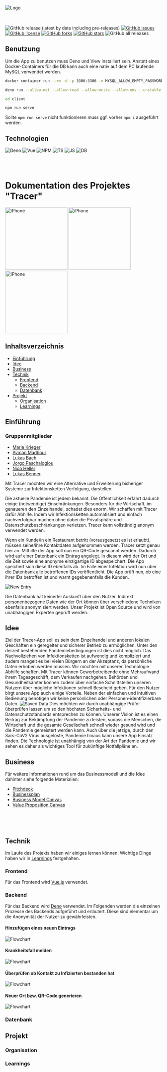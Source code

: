 ![Logo](https://github.com/michael-spengler/Tracer-wwi19dsa/blob/main/doc/data/Icon/Tracer_icon_vertical.svg)

<br><br>
![GitHub release (latest by date including pre-releases)](https://img.shields.io/github/v/release/michael-spengler/tracer-wwi19dsa?include_prereleases)
[![GitHub issues](https://img.shields.io/github/issues/michael-spengler/Tracer-wwi19dsa)](https://github.com/michael-spengler/Tracer-wwi19dsa/issues)
[![GitHub license](https://img.shields.io/github/license/michael-spengler/Tracer-wwi19dsa)](https://github.com/michael-spengler/Tracer-wwi19dsa/blob/main/LICENSE)
[![GitHub forks](https://img.shields.io/github/forks/michael-spengler/Tracer-wwi19dsa)](https://github.com/michael-spengler/Tracer-wwi19dsa/network)
[![GitHub stars](https://img.shields.io/github/stars/michael-spengler/Tracer-wwi19dsa)](https://github.com/michael-spengler/Tracer-wwi19dsa/stargazers)
![GitHub all releases](https://img.shields.io/github/downloads/michael-spengler/Tracer-wwi19dsa/total)

## Benutzung

Um die App zu benutzen muss Deno und View installiert sein. Anstatt eines Docker-Containers für die DB kann auch eine nativ auf dem PC laufende MySQL verwendet werden.
```bash
docker container run --rm -d -p 3306:3306 -e MYSQL_ALLOW_EMPTY_PASSWORD=true docker.io/mariadb:latest

deno run --allow-net --allow-read --allow-write --allow-env --unstable ./server/src/api.ts

cd client

npm run serve
```

Sollte `npm run serve` nicht funktionieren muss ggf. vorher `npm i` ausgeführt werden.

## Technologien

![Deno](https://img.shields.io/badge/Backend-Deno-blue?style=flat&logo=deno)
![Vue](https://img.shields.io/badge/Frontend-Vue.js-blue?style=flat&logo=Vue.js)
![NPM](https://img.shields.io/badge/Packages-NPM-blue?style=flat&logo=npm)
![TS](https://img.shields.io/badge/Language-TypeScript-blue?style=flat&logo=Typescript)
![JS](https://img.shields.io/badge/Language-JavaScript-blue?style=flat&logo=JavaScript)
![DB](https://img.shields.io/badge/Database-MySQL-blue?style=flat&logo=mysql)

<br><br>

# Dokumentation des Projektes "Tracer"

<div>
<img src="https://github.com/michael-spengler/Tracer-wwi19dsa/blob/main/doc/data/Screenshots/iphone_gruen.png?raw=true" alt="iPhone" width="200"/>
<img src="https://github.com/michael-spengler/Tracer-wwi19dsa/blob/main/doc/data/Screenshots/iphone_orange.png?raw=true" alt="iPhone" width="200"/>
<img src="https://github.com/michael-spengler/Tracer-wwi19dsa/blob/main/doc/data/Screenshots/iphone-rot.png?raw=true" alt="iPhone" width="200"/>
</div>

## Inhaltsverzeichnis

- [Einführung](#Einführung)
- [Idee](#Idee)
- [Business](#Business)
- [Technik](#Technik)
  - [Frontend](#Frontend)
  - [Backend](#Backend)
  - [Datenbank](#Datenbank)
- [Projekt](#Projekt)
  - [Organisation](#Organisation)
  - [Learnings](#Learnings)

## Einführung

### Gruppenmitglieder

- [Marie Krieger](https://github.com/mk101101)
- [Ayman Madhour](https://github.com/Madhour)
- [Lukas Bach](https://github.com/lukasbach00)
- [Jorgo Paschaloglou](https://github.com/JorgoPascha)
- [Nico Heller](https://github.com/Pr0lin-cyber)
- [Lukas Benner](https://github.com/BennerLukas)

Mit Tracer möchten wir eine Alternative und Erweiterung bisheriger Systeme zur Infektionsketten Verfolgung, darstellen.

Die aktuelle Pandemie ist jedem bekannt. Die Öffentlichkeit erfährt dadurch einige (notwendige) Einschränkungen. Besonders für die Wirtschaft, im genaueren den Einzelhandel, schadet dies enorm. Wir schaffen mit Tracer dafür Abhilfe. Indem wir Infektionsketten automatisiert und einfach nachverfolgbar machen ohne dabei die Privatsphäre und Datenschutzbeschränkungen verletzen. Tracer kann vollständig anonym verwendet werden.

Wenn ein Kunde/in ein Restaurant betritt (vorausgesetzt es ist erlaubt), müssen seine/ihre Kontaktdaten aufgenommen werden. Tracer setzt genau hier an. Mithilfe der App soll nun ein QR-Code gescannt werden. Dadurch wird auf einer Datenbank ein Eintrag angelegt. In diesem wird der Ort und die Zeit sowie eine anonyme einzigartige ID abgespeichert. Die App speichert sich diese ID ebenfalls ab. Im Falle einer Infektion wird nun über die Datenbank alle betroffenen IDs veröffentlicht. Die App prüft nun, ob eine ihrer IDs betroffen ist und warnt gegebenenfalls die Kunden.

![New Entry](https://github.com/michael-spengler/Tracer-wwi19dsa/blob/main/doc/data/Tracer-PitchDeck/Folie6.PNG?raw=true)

Die Datenbank hat keinerlei Auskunft über den Nutzer. Indirekt personenbezogene Daten wie der Ort können über verschiedene Techniken ebenfalls anonymisiert werden.
Unser Projekt ist Open Source und wird von unabhängigen Experten geprüft werden.

## Idee

Ziel der Tracer-App soll es sein dem Einzelhandel und anderen lokalen Geschäften ein geregelter und sicherer Betrieb zu ermöglichen. Unter den derzeit bestehenden Pandemiebedingungen ist dies nicht möglich. Das Nachvollziehen von Infektionsketten ist aufwendig und kompliziert und zudem mangelt es bei vielen Bürgern an der Akzeptanz, da persönliche Daten erhoben werden müssen. Wir möchten mit unserer Technologie Abhilfe schaffen. Mit Tracer können Gewerbetreibende ohne Mehraufwand ihrem Tagesgeschäft, dem Verkaufen nachgehen. Behörden und Gesundheitsämter können zudem über einfache Schnittstellen unseren Nutzern über mögliche Infektionen schnell Bescheid geben. Für den Nutzer birgt unsere App auch einige Vorteile. Neben der einfachen und intuitiven Bedienung benötigen wir keine persönlichen oder Personen-identifizierbare Daten.
![Saved Data](https://github.com/michael-spengler/Tracer-wwi19dsa/blob/main/doc/data/Tracer-PitchDeck/Folie7.PNG?raw=true)
Dies möchten wir durch unabhängige Prüfer überprüfen lassen um so den höchsten Sicherheits- und Datenschutzstandards entsprechen zu können.
Unserer Vision ist es einen Beitrag zur Bekämpfung der Pandemie zu leisten, sodass die Menschen, die Wirtschaft und die gesamte Gesellschaft schnell wieder gesund wird und die Pandemie gemeistert werden kann.
Auch über die jetzige, durch den Sars-CoV2 Virus ausgelöste, Pandemie hinaus kann unsere App Einsatz finden. Die Technologie ist unabhängig von der Art der Pandemie und wir sehen es daher als wichtiges Tool für zukünftige Notfallpläne an.

## Business

Für weitere Informationen rund um das Businessmodell und die Idee dahinter siehe folgende Materialien:

- [Pitchdeck](https://github.com/michael-spengler/Tracer-wwi19dsa/blob/main/doc/Tracer-PitchDeck.pdf)
- [Businessplan](https://github.com/michael-spengler/Tracer-wwi19dsa/blob/main/doc/Tracer-Businessplan.pdf)
- [Business Model Canvas](https://github.com/michael-spengler/Tracer-wwi19dsa/blob/main/doc/Tracer-BusinessModelCanvas.pdf)
- [Value Proposition Canvas](https://github.com/michael-spengler/Tracer-wwi19dsa/blob/main/doc/Tracer-ValuePropositionCanvas.pdf)

<br>
<br>
<br>

## Technik

Im Laufe des Projekts haben wir einiges lernen können. Wichtige Dinge haben wir in [Learnings](https://github.com/michael-spengler/Tracer-wwi19dsa/blob/main/doc/learnings.md) festgehalten.

### Frontend

Für das Frontend wird [Vue.js](https://vuejs.org/) verwendet.

### Backend

Für das Backend wird [Deno](https://deno.land/) verwendet.
Im Folgenden werden die einzelnen Prozesse des Backends aufgeführt und erläutert. Diese sind elementar um die Anonymität der Nutzer zu gewährleisten.

#### Hinzufügen eines neuen Eintrags

![Flowchart](https://raw.githubusercontent.com/BennerLukas/Tracer/main/server/ressources/flowcharts/1_Log_New_Scan.png)

#### Krankheitsfall melden

![Flowchart](https://raw.githubusercontent.com/BennerLukas/Tracer/main/server/ressources/flowcharts/2_Report_Case.png)

#### Überprüfen ob Kontakt zu Infizierten bestanden hat

![Flowchart](https://raw.githubusercontent.com/BennerLukas/Tracer/main/server/ressources/flowcharts/3_Check_Risk.png)

#### Neuer Ort bzw. QR-Code generieren

![Flowchart](https://raw.githubusercontent.com/BennerLukas/Tracer/main/server/ressources/flowcharts/4_Create_New_Loc-ID.png)

### Datenbank

## Projekt

### Organisation

### Learnings

